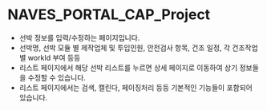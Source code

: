 # NAVES_PORTAL_CAP_Project
- 선박 정보를 입력/수정하는 페이지입니다.
- 선박명, 선박 모듈 별 제작업체 및 투입인원, 안전검사 항목, 건조 일정, 각 건조작업 별 workId 부여 등등
- 리스트 페이지에서 해당 선박 리스트를 누르면 상세 페이지로 이동하여 상기 정보들을 수정할 수 있습니다.
- 리스트 페이지에서는 검색, 캘린다, 페이징처리 등등 기본적인 기능들이 포함되어 있습니다.
